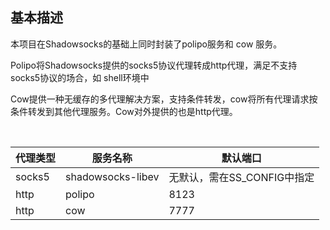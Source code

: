 ## 基本描述
本项目在Shadowsocks的基础上同时封装了polipo服务和 cow 服务。  

Polipo将Shadowsocks提供的socks5协议代理转成http代理，满足不支持socks5协议的场合，如 shell环境中    

Cow提供一种无缓存的多代理解决方案，支持条件转发，cow将所有代理请求按条件转发到其他代理服务。Cow对外提供的也是http代理。
<table>
  <tbody>
    <thead>
      <th>代理类型</th>
      <th>服务名称</th>
      <th>默认端口</th>
    </thead>
    <tr>
      <td>socks5</td>
      <td>shadowsocks-libev</td>
      <td>无默认，需在SS_CONFIG中指定</td>
    </tr>
    <tr>
      <td>http</td>
      <td>polipo</td>
      <td>8123</td>
    </tr>
    <tr>
      <td>http</td>
      <td>cow</td>
      <td>7777</td>
    </tr>
  </tbody>
<table>
